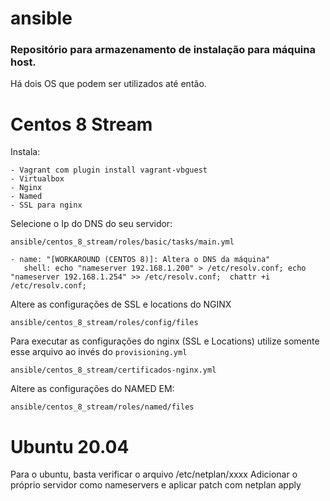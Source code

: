 # ansible
### Repositório para armazenamento de instalação para máquina host.

Há dois OS que podem ser utilizados até então. 

# Centos 8 Stream
Instala:

    - Vagrant com plugin install vagrant-vbguest
    - Virtualbox
    - Nginx
    - Named
    - SSL para nginx 


Selecione o Ip do DNS do seu servidor: 
```
ansible/centos_8_stream/roles/basic/tasks/main.yml
```    

```
- name: "[WORKAROUND (CENTOS 8)]: Altera o DNS da máquina"
   shell: echo "nameserver 192.168.1.200" > /etc/resolv.conf; echo "nameserver 192.168.1.254" >> /etc/resolv.conf;  chattr +i /etc/resolv.conf;

```
Altere as configurações de SSL e locations do NGINX
```    
ansible/centos_8_stream/roles/config/files
```
Para executar as configurações do nginx  (SSL e Locations) utilize somente esse arquivo ao invés do ```provisioning.yml```

```
ansible/centos_8_stream/certificados-nginx.yml
```

Altere as configurações do NAMED EM:

```
ansible/centos_8_stream/roles/named/files
```

# Ubuntu 20.04

Para o ubuntu, basta verificar o arquivo /etc/netplan/xxxx
Adicionar o próprio servidor como nameservers e aplicar patch com netplan apply